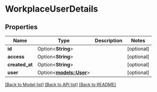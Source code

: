 # WorkplaceUserDetails

## Properties

Name | Type | Description | Notes
------------ | ------------- | ------------- | -------------
**id** | Option<**String**> |  | [optional]
**access** | Option<**String**> |  | [optional]
**created_at** | Option<**String**> |  | [optional]
**user** | Option<[**models::User**](User.md)> |  | [optional]

[[Back to Model list]](../README.md#documentation-for-models) [[Back to API list]](../README.md#documentation-for-api-endpoints) [[Back to README]](../README.md)


